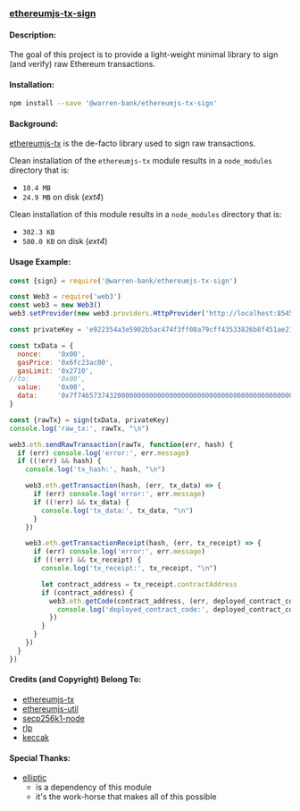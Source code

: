 ### [ethereumjs-tx-sign](https://github.com/warren-bank/ethereumjs-tx-sign)

#### Description:

The goal of this project is to provide a light-weight minimal library to sign (and verify) raw Ethereum transactions.

#### Installation:

```bash
npm install --save '@warren-bank/ethereumjs-tx-sign'
```

#### Background:

[ethereumjs-tx](https://github.com/ethereumjs/ethereumjs-tx) is the de-facto library used to sign raw transactions.

Clean installation of the `ethereumjs-tx` module results in a `node_modules` directory that is:
* `10.4 MB`
* `24.9 MB` on disk (_ext4_)

Clean installation of this module results in a `node_modules` directory that is:
* `302.3 KB`
* `580.0 KB` on disk (_ext4_)

#### Usage Example:

```javascript
const {sign} = require('@warren-bank/ethereumjs-tx-sign')

const Web3 = require('web3')
const web3 = new Web3()
web3.setProvider(new web3.providers.HttpProvider('http://localhost:8545'))

const privateKey = 'e922354a3e5902b5ac474f3ff08a79cff43533826b8f451ae2190b65a9d26158'

const txData = {
  nonce:    '0x00',
  gasPrice: '0x6fc23ac00',
  gasLimit: '0x2710',
//to:       '0x00',
  value:    '0x00',
  data:     '0x7f7465737432000000000000000000000000000000000000000000000000000000600057'
}

const {rawTx} = sign(txData, privateKey)
console.log('raw_tx:', rawTx, "\n")

web3.eth.sendRawTransaction(rawTx, function(err, hash) {
  if (err) console.log('error:', err.message)
  if ((!err) && hash) {
    console.log('tx_hash:', hash, "\n")

    web3.eth.getTransaction(hash, (err, tx_data) => {
      if (err) console.log('error:', err.message)
      if ((!err) && tx_data) {
        console.log('tx_data:', tx_data, "\n")
      }
    })

    web3.eth.getTransactionReceipt(hash, (err, tx_receipt) => {
      if (err) console.log('error:', err.message)
      if ((!err) && tx_receipt) {
        console.log('tx_receipt:', tx_receipt, "\n")

        let contract_address = tx_receipt.contractAddress
        if (contract_address) {
          web3.eth.getCode(contract_address, (err, deployed_contract_code) => {
            console.log('deployed_contract_code:', deployed_contract_code, "\n")
          })
        }
      }
    })
  }
})
```

#### Credits (and Copyright) Belong To:

* [ethereumjs-tx](https://github.com/ethereumjs/ethereumjs-tx)
* [ethereumjs-util](https://github.com/ethereumjs/ethereumjs-util)
* [secp256k1-node](https://github.com/cryptocoinjs/secp256k1-node)
* [rlp](https://github.com/ethereumjs/rlp)
* [keccak](https://github.com/cryptocoinjs/keccak)

#### Special Thanks:

* [elliptic](https://github.com/indutny/elliptic)
  * is a dependency of this module
  * it's the work-horse that makes all of this possible
